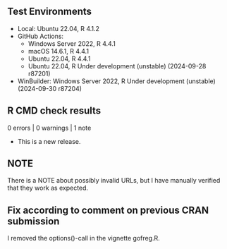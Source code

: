 ## Test Environments
- Local: Ubuntu 22.04, R 4.1.2
- GitHub Actions:
  - Windows Server 2022, R 4.4.1
  - macOS 14.6.1, R 4.4.1
  - Ubuntu 22.04, R 4.4.1
  - Ubuntu 22.04, R Under development (unstable) (2024-09-28 r87201)
- WinBuilder: Windows Server 2022, R Under development (unstable) (2024-09-30 r87204)

## R CMD check results

0 errors | 0 warnings | 1 note

* This is a new release.

## NOTE

There is a NOTE about possibly invalid URLs, but I have manually verified that they work as expected.

## Fix according to comment on previous CRAN submission

I removed the options()-call in the vignette gofreg.R.
